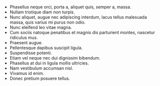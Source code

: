 * Phasellus neque orci, porta a, aliquet quis, semper a, massa.
* Nullam tristique diam non turpis.
* Nunc aliquet, augue nec adipiscing interdum, lacus tellus malesuada massa, quis varius mi purus non odio.
* Nunc eleifend leo vitae magna.
* Cum sociis natoque penatibus et magnis dis parturient montes, nascetur ridiculus mus.
* Praesent augue.
* Pellentesque dapibus suscipit ligula.
* Suspendisse potenti.
* Etiam vel neque nec dui dignissim bibendum.
* Phasellus at dui in ligula mollis ultricies.
* Nam vestibulum accumsan nisl.
* Vivamus id enim.
* Donec pretium posuere tellus.
